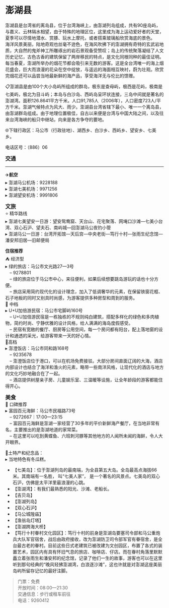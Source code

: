 # 澎湖县  
澎湖县是台湾省的离岛县，位于台湾海峡上，由澎湖列岛组成，共有90座岛屿，与嘉义、云林隔水相望，由于特殊的地理区位，这里成为海上运动爱好者的天堂，夏季可以尽情地潜水、赏豚、玩水上摩托，或者搭乘玻璃船欣赏海底的景色。  
海洋风景美丽，陆地奇观也丝毫不逊色，在海风吹拂下的澎湖拥有奇特的玄武岩地质，大自然的鬼斧神工所雕琢出的岩石景观备受赞叹；岛上的传统聚落凝结了人文历史记忆，古色古香的建筑保留了两岸移民的特点，是文化同根同种的最佳证明。  
每当春夏，澎湖所举办的烟花节都会吸引来无数的游客。这是全台湾唯一的海上烟花盛会，巨大而浪漫的花朵在空中绽放，与遥远的海面相互映衬，蔚为壮观。欣赏完烟花还可以品尝当地最新鲜的海产品，享受海洋无与伦比的馈赠。  

📋澎湖县是由100个大小岛屿所组成的群岛，极东是查母屿，极西是花屿，极南是七美屿，极北为目斗屿；本岛与白沙岛、西屿岛呈环状连接，三岛中间就是著名的澎湖湾。面积126.8641平方千米。人口91,785人（2006年），人口密度723人/平方千米。澎湖气候特点为风大、雨少。澎湖县台湾省辖下最小、唯一一个离岛县，由澎湖群岛组成。由于地理位置极佳，自古以来便是台湾与中国大陆之间，以及往来台湾海峡的船只中继站，向来是各方争夺的要地。  

🌐下辖行政区：马公市（行政驻地）、湖西乡、白沙乡、西屿乡、望安乡、七美乡。  

电话区号：（886）06  

<big>**交通**</big>  
***  
✈️**航空**  
▸ 澎湖马公机场：9228188  
▸ 澎湖七美机场：9971256  
▸ 澎湖望安机场：9991806  

<big>**文旅**</big>  
⭐ 精华路线  
▸ 澎湖七美望安一日游：望安鸳鸯窟、天台山、花宅聚落、网埯口沙滩—七美小台湾、双心石沪、望夫石、南屿城—回澎湖马公夜钓小管  
▸ 澎湖马公一日游：台湾开拓馆—天后宫—中央老街—笃行十村—张雨生纪念馆—潘安邦旧居—旧邮便局  

**住宿推荐**  
⛺ 经济型  
▸ 绿的旅店：马公市文光路27—3号  
　– 9278801  
　– 绿的旅店位于马公市中心，来往便利，如果后续想要跳岛游玩的话也十分方便。  
　– 旅店采用简约现代化的设计理念，加入了低调奢华的元素，在保留铁窗花框、石子地板的同时又别具时尚感，为游客提供多种房型和周到的服务。  
🏡 中档  
▸ U+U加倍游民宿：马公市宅脚屿160号  
　– U+U加倍游民宿是一栋独栋的不规则纯白建筑，搭配多样化的绿色和多肉植物，简约时尚、宁静优雅的设计风格，给人满满的海岛度假感受。  
　– 民宿有宽敞的餐厅、厨房等公用空间，每一个房问都有阳台，配上落地窗的设计和通透的采光，给游客带来一天的好心情。  
🏨高档  
▸ 澎澄饭店：马公市同和路168号  
　– 9235678  
　– 澎澄饭店位于港口，可以在机场免费接驳。大部分房间直面辽阔的大海，酒店内部设计也结合了海洋和渔火的元素，略带一些南洋风格，让现代化的酒店与地方的文化巧妙地融合在了一起。  
　– 酒店提供树屋亲子房、儿童娱乐室、三温暖等设施，让全年龄段的游客都能住得开心。  

<big>**美食**</big>  
🏮 口碑推荐  
▸ 富园百元海鲜：马公市民福路73号  
　– 9272667｜17:00—23:15  
　– 富园百元海鲜是澎湖一家经营了30多年的平价新鲜海产餐厅，在当地非常有名，主要推出的是澎湖地道的家常菜。  
　– 在这里可以吃到黄蝶鱼、六班刺河豚等其他地方的人闻所未闻的海鲜，令人大开眼界。  

🧊土特产和纪念品：  
▸ 当地特色有冬瓜糕。  

* 【七美岛】：位于澎湖列岛的最南端，为全县第五大岛。全岛最高点海拔66米。其南端有一名胜， 叫“七美人家”， 是一个著名的风景点。七美岛的双心石沪，仿佛是太平洋里最浪漫的心跳。  
* 【澎湖湾】：有我们最熟悉的阳光、沙滩、老船长。  
* 【吉贝岛】  
* 【澎湖列岛】  
* 【双心石沪】  
* 【马公城隍庙】  
* 【渔翁岛灯塔】  
* 【澎湖跨海大桥】  
* 【笃行十村眷村文化园区】：笃行十村的前身是澎湖岛要塞司令部和马公重炮兵大队军官宿舍，战后由政府接收，改为澎湖防卫司令部军官有眷宿舍，是全台最古老的眷村。目前这些日式老建筑已被改建为文创园区，布置了各式的装置艺术，园区内有具有怀旧气息的旅店、咖啡店、仔店。而在眷村角落里默默矗立着张雨生和潘安邦的纪念馆，记录了他们一生的故事，游客也可以在这里听到那句经典的“晚风轻拂澎湖湾，白浪逐沙滩”，这也许就是对澎湖这座美丽岛屿所留存记忆的最好注脚。  
> 门票：免费  
> 开放时间：08:00—21:30  
> 交通信息：步行或租车前往  
> 电话：9260412  
